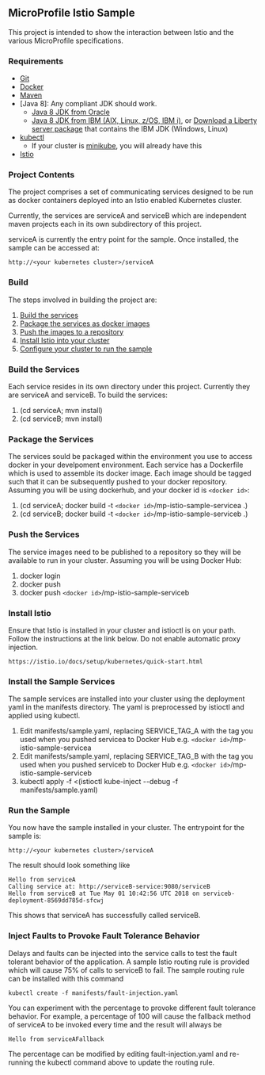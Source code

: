 ## MicroProfile Istio Sample
This project is intended to show the interaction between Istio and the various MicroProfile specifications.

### Requirements
* [Git](https://git-scm.com/)
* [Docker](https://www.docker.com/)
* [Maven](https://maven.apache.org/install.html)
* [Java 8]: Any compliant JDK should work.
  * [Java 8 JDK from Oracle](http://www.oracle.com/technetwork/java/javase/downloads/index.html)
  * [Java 8 JDK from IBM (AIX, Linux, z/OS, IBM i)](http://www.ibm.com/developerworks/java/jdk/),
    or [Download a Liberty server package](https://developer.ibm.com/assets/wasdev/#filter/assetTypeFilters=PRODUCT)
    that contains the IBM JDK (Windows, Linux)
* [kubectl](https://kubernetes.io/docs/tasks/tools/install-kubectl/)
    * If your cluster is [minikube](https://kubernetes.io/docs/getting-started-guides/minikube/), you will already have this
* [Istio](https://istio.io/)

### Project Contents
The project comprises a set of communicating services designed to be run as docker containers deployed into an Istio enabled Kubernetes cluster.

Currently, the services are serviceA and serviceB which are independent maven projects each in its own subdirectory of this project.

serviceA is currently the entry point for the sample. Once installed, the sample can be accessed at:
```
http://<your kubernetes cluster>/serviceA
```

### Build

The steps involved in building the project are:
1.  [Build the services](#build-the-services)
2.  [Package the services as docker images](#package-the-services)
3.  [Push the images to a repository](#push-the-services)
4.  [Install Istio into your cluster](#install-istio)
5.  [Configure your cluster to run the sample](#install-the-sample-services)

### Build the Services

Each service resides in its own directory under this project. Currently they are serviceA and serviceB. To build the services:
1.  (cd serviceA; mvn install)
2.  (cd serviceB; mvn install)

### Package the Services

The services sould be packaged within the environment you use to access docker in your develpoment environment. Each service has a Dockerfile which is used to assemble its docker image. Each image should be tagged such that it can be subsequently pushed to your docker repository. Assuming you will be using dockerhub, and your docker id is `<docker id>`:
1.  (cd serviceA; docker build -t `<docker id>`/mp-istio-sample-servicea .)
2.  (cd serviceB; docker build -t `<docker id>`/mp-istio-sample-serviceb .)

### Push the Services

The service images need to be published to a repository so they will be available to run in your cluster. Assuming you will be using Docker Hub:
1.  docker login
2.  docker push 
3.  docker push `<docker id>`/mp-istio-sample-serviceb

### Install Istio

Ensure that Istio is installed in your cluster and istioctl is on your path. Follow the instructions at the link below. Do not enable automatic proxy injection.
```
https://istio.io/docs/setup/kubernetes/quick-start.html
```

### Install the Sample Services

The sample services are installed into your cluster using the deployment yaml in the manifests directory. The yaml is preprocessed by istioctl and applied using kubectl.
1.  Edit manifests/sample.yaml, replacing SERVICE_TAG_A with the tag you used when you pushed servicea to Docker Hub e.g. `<docker id>`/mp-istio-sample-servicea
2.  Edit manifests/sample.yaml, replacing SERVICE_TAG_B with the tag you used when you pushed serviceb to Docker Hub e.g. `<docker id>`/mp-istio-sample-serviceb
3.  kubectl apply -f <(istioctl kube-inject --debug -f manifests/sample.yaml)

### Run the Sample

You now have the sample installed in your cluster. The entrypoint for the sample is:
```
http://<your kubernetes cluster>/serviceA
```
The result should look something like
```
Hello from serviceA
Calling service at: http://serviceB-service:9080/serviceB
Hello from serviceB at Tue May 01 10:42:56 UTC 2018 on serviceb-deployment-8569dd785d-sfcwj
```
This shows that serviceA has successfully called serviceB.

### Inject Faults to Provoke Fault Tolerance Behavior

Delays and faults can be injected into the service calls to test the fault tolerant behavior of the application. A sample Istio routing rule is provided which will cause 75% of calls to serviceB to fail. The sample routing rule can be installed with this command

    kubectl create -f manifests/fault-injection.yaml

You can experiment with the percentage to provoke different fault tolerance behavior. For example, a percentage of 100 will cause the fallback method of serviceA to be invoked every time and the result will always be
```
Hello from serviceAFallback
```
The percentage can be modified by editing fault-injection.yaml and re-running the kubectl command above to update the routing rule.
